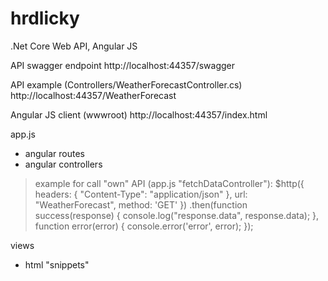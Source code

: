 ﻿# hrdlicky
.Net Core Web API, Angular JS

API swagger endpoint
http://localhost:44357/swagger

API example (Controllers/WeatherForecastController.cs)
http://localhost:44357/WeatherForecast

Angular JS client (wwwroot)
http://localhost:44357/index.html

app.js
- angular routes
- angular controllers

> example for call "own" API (app.js "fetchDataController"):
>    $http({
>        headers: { "Content-Type": "application/json" }, url: "WeatherForecast", method: 'GET'
>    })
>        .then(function success(response) {
>            console.log("response.data", response.data);
>        }, function error(error) {
>            console.error('error', error);
>        });

views
- html "snippets"

